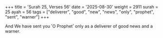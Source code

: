+++
title = 'Surah 25, Verses 56'
date = '2025-08-30'
weight = 2911
surah = 25
ayah = 56
tags = ["deliverer", "good", "new", "news", "only", "prophet", "sent", "warner"]
+++

And We have sent you ˹O Prophet˺ only as a deliverer of good news and a warner.